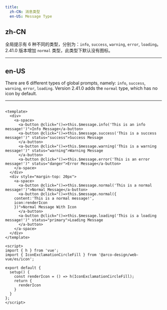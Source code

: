 ```yaml
title:
  zh-CN: 消息类型
  en-US: Message Type
```

## zh-CN

全局提示有 6 种不同的类型，分别为：`info`, `success`, `warning`, `error`, `loading`。2.41.0 版本增加 `normal` 类型，此类型下默认没有图标。

---

## en-US

There are 6 different types of global prompts, namely: `info`, `success`, `warning`, `error`, `loading`. Version 2.41.0 adds the `normal` type, which has no icon by default.

---

```vue

<template>
  <div>
    <a-space>
      <a-button @click="()=>this.$message.info('This is an info message!')">Info Message</a-button>
      <a-button @click="()=>this.$message.success('This is a success message!')" status="success">Success Message
      </a-button>
      <a-button @click="()=>this.$message.warning('This is a warning message!')" status="warning">Warning Message
      </a-button>
      <a-button @click="()=>this.$message.error('This is an error message!')" status="danger">Error Message</a-button>
    </a-space>
  </div>
  <div style="margin-top: 20px">
    <a-space>
      <a-button @click="()=>this.$message.normal('This is a normal message!')">Normal Message</a-button>
      <a-button @click="()=>this.$message.normal({
    content:'This is a normal message!',
    icon:renderIcon
    })">Normal Message With Icon
      </a-button>
      <a-button @click="()=>this.$message.loading('This is a loading message!')" status="primary">Loading Message
      </a-button>
    </a-space>
  </div>
</template>

<script>
import { h } from 'vue';
import { IconExclamationCircleFill } from '@arco-design/web-vue/es/icon';

export default {
  setup() {
    const renderIcon = () => h(IconExclamationCircleFill);
    return {
      renderIcon
    }
  }
};
</script>
```
